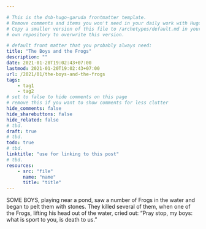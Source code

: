 ```yaml
---

# This is the dnb-hugo-garuda frontmatter template. 
# Remove comments and items you won't need in your daily work with Hugo.
# Copy a smaller version of this file to /archetypes/default.md in your
# own repository to overwrite this version.

# default front matter that you probably always need:
title: "The Boys and the Frogs"
description: ""
date: 2021-01-20T19:02:43+07:00
lastmod: 2021-01-20T19:02:43+07:00
url: /2021/01/the-boys-and-the-frogs
tags:
    - tag1
    - tag2
# set to false to hide comments on this page
# remove this if you want to show comments for less clutter
hide_comments: false
hide_sharebuttons: false
hide_related: false
# tbd.
draft: true
# tbd.
todo: true
# tbd.
linktitle: "use for linking to this post"
# tbd.
resources:
    - src: "file"
      name: "name"
      title: "title"
---
```

SOME BOYS, playing near a pond, saw a number of Frogs in the water and began to pelt them with stones. They killed several of them, when one of the Frogs, lifting his head out of the water, cried out: “Pray stop, my boys: what is sport to you, is death to us.”


